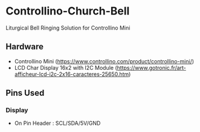 # Controllino-Church-Bell
Liturgical Bell Ringing Solution for Controllino Mini

## Hardware

- Controllino Mini (https://www.controllino.com/product/controllino-mini/)
- LCD Char Display 16x2 with I2C Module (https://www.gotronic.fr/art-afficheur-lcd-i2c-2x16-caracteres-25650.htm)

## Pins Used

### Display

- On Pin Header : SCL/SDA/5V/GND
